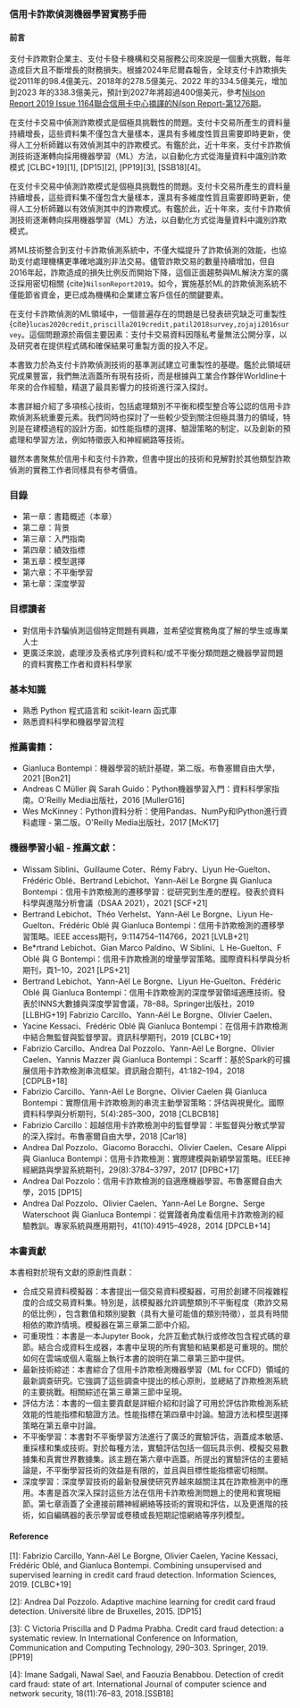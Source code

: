### 信用卡詐欺偵測機器學習實務手冊
#### 前言
支付卡詐欺對企業主、支付卡發卡機構和交易服務公司來說是一個重大挑戰，每年造成巨大且不斷增長的財務損失。根據2024年尼爾森報告，全球支付卡詐欺損失從2011年的98.4億美元、2018年的278.5億美元、2022 年的334.5億美元，增加到2023 年的338.3億美元，預計到2027年將超過400億美元，參考[Nilson Report 2019 Issue 1164](https://nilsonreport.com/newsletters/1164/)[聯合信用卡中心摘譯的Nilson Report-第1276期](https://www.nccc.com.tw/wps/wcm/connect/188aedbc-431d-46eb-b816-cc7e838f1f6a/Nilson+Report%E7%AC%AC1276%E6%9C%9F%E9%87%8D%E9%BB%9E%E6%91%98%E8%AD%AF.pdf?MOD=AJPERES&CACHEID=ROOTWORKSPACE-188aedbc-431d-46eb-b816-cc7e838f1f6a-pi80Spt)。


在支付卡交易中偵測詐欺模式是個極具挑戰性的問題。支付卡交易所產生的資料量持續增長，這些資料集不僅包含大量樣本，還具有多維度性質且需要即時更新，使得人工分析師難以有效偵測其中的詐欺模式。有鑑於此，近十年來，支付卡詐欺偵測技術逐漸轉向採用機器學習（ML）方法，以自動化方式從海量資料中識別詐欺模式 [CLBC+19][1], [DP15][2], [PP19][3], [SSB18][4]。

在支付卡交易中偵測詐欺模式是個極具挑戰性的問題。支付卡交易所產生的資料量持續增長，這些資料集不僅包含大量樣本，還具有多維度性質且需要即時更新，使得人工分析師難以有效偵測其中的詐欺模式。有鑑於此，近十年來，支付卡詐欺偵測技術逐漸轉向採用機器學習（ML）方法，以自動化方式從海量資料中識別詐欺模式。

將ML技術整合到支付卡詐欺偵測系統中，不僅大幅提升了詐欺偵測的效能，也協助支付處理機構更準確地識別非法交易。儘管詐欺交易的數量持續增加，但自2016年起，詐欺造成的損失比例反而開始下降，這個正面趨勢與ML解決方案的廣泛採用密切相關 {cite}`NilsonReport2019`。如今，實施基於ML的詐欺偵測系統不僅能節省資金，更已成為機構和企業建立客戶信任的關鍵要素。

在支付卡詐欺偵測的ML領域中，一個普遍存在的問題是已發表研究缺乏可重製性 {cite}`lucas2020credit,priscilla2019credit,patil2018survey,zojaji2016survey`。這個問題源於兩個主要因素：支付卡交易資料因隱私考量無法公開分享，以及研究者在提供程式碼和確保結果可重製方面的投入不足。

本書致力於為支付卡詐欺偵測技術的基準測試建立可重製性的基礎。鑑於此領域研究成果豐富，我們無法涵蓋所有現有技術，而是根據與工業合作夥伴Worldline十年來的合作經驗，精選了最具影響力的技術進行深入探討。

本書詳細介紹了多項核心技術，包括處理類別不平衡和模型整合等公認的信用卡詐欺偵測系統重要元素。我們同時也探討了一些較少受到關注但極具潛力的領域，特別是在建模過程的設計方面，如性能指標的選擇、驗證策略的制定，以及創新的預處理和學習方法，例如特徵嵌入和神經網路等技術。

雖然本書聚焦於信用卡和支付卡詐欺，但書中提出的技術和見解對於其他類型詐欺偵測的實務工作者同樣具有參考價值。

### 目錄
- 第一章：書籍概述（本章）
- 第二章：背景
- 第三章：入門指南
- 第四章：績效指標
- 第五章：模型選擇
- 第六章：不平衡學習
- 第七章：深度學習

### 目標讀者
- 對信用卡詐騙偵測這個特定問題有興趣，並希望從實務角度了解的學生或專業人士
- 更廣泛來說，處理涉及表格式序列資料和/或不平衡分類問題之機器學習問題的資料實務工作者和資料科學家

### 基本知識
- 熟悉 Python 程式語言和 scikit-learn 函式庫
- 熟悉資料科學和機器學習流程

### 推薦書籍：
- Gianluca Bontempi：機器學習的統計基礎，第二版。布魯塞爾自由大學，2021 [Bon21]
- Andreas C Müller 與 Sarah Guido：Python機器學習入門：資料科學家指南。O'Reilly Media出版社，2016 [MullerG16]
- Wes McKinney：Python資料分析：使用Pandas、NumPy和IPython進行資料處理 - 第二版。O'Reilly Media出版社，2017 [McK17]

### 機器學習小組 - 推薦文獻：
- Wissam Siblini、Guillaume Coter、Rémy Fabry、Liyun He-Guelton、Frédéric Oblé、Bertrand Lebichot、Yann-Aël Le Borgne 與 Gianluca Bontempi：信用卡詐欺檢測的遷移學習：從研究到生產的歷程。發表於資料科學與進階分析會議（DSAA 2021），2021 [SCF+21]
- Bertrand Lebichot、Théo Verhelst、Yann-Aël Le Borgne、Liyun He-Guelton、Frédéric Oblé 與 Gianluca Bontempi：信用卡詐欺檢測的遷移學習策略。IEEE access期刊，9:114754–114766，2021 [LVLB+21]
- Be*rtrand Lebichot、Gian Marco Paldino、W Siblini、L He-Guelton、F Oblé 與 G Bontempi：信用卡詐欺檢測的增量學習策略。國際資料科學與分析期刊，頁1–10，2021 [LPS+21]
- Bertrand Lebichot、Yann-Aël Le Borgne、Liyun He-Guelton、Frédéric Oblé 與 Gianluca Bontempi：信用卡詐欺檢測的深度學習領域適應技術。發表於INNS大數據與深度學習會議，78–88。Springer出版社，2019 [LLBHG+19] Fabrizio Carcillo、Yann-Aël Le Borgne、Olivier Caelen、
- Yacine Kessaci、Frédéric Oblé 與 Gianluca Bontempi：在信用卡詐欺檢測中結合無監督與監督學習。資訊科學期刊，2019 [CLBC+19]
- Fabrizio Carcillo、Andrea Dal Pozzolo、Yann-Aël Le Borgne、Olivier Caelen、Yannis Mazzer 與 Gianluca Bontempi：Scarff：基於Spark的可擴展信用卡詐欺檢測串流框架。資訊融合期刊，41:182–194，2018 [CDPLB+18]
- Fabrizio Carcillo、Yann-Aël Le Borgne、Olivier Caelen 與 Gianluca Bontempi：實際信用卡詐欺檢測的串流主動學習策略：評估與視覺化。國際資料科學與分析期刊，5(4):285–300，2018 [CLBCB18]
- Fabrizio Carcillo：超越信用卡詐欺檢測中的監督學習：半監督與分散式學習的深入探討。布魯塞爾自由大學，2018 [Car18]
- Andrea Dal Pozzolo、Giacomo Boracchi、Olivier Caelen、Cesare Alippi 與 Gianluca Bontempi：信用卡詐欺檢測：實際建模與新穎學習策略。IEEE神經網路與學習系統期刊，29(8):3784–3797，2017 [DPBC+17]
- Andrea Dal Pozzolo：信用卡詐欺檢測的自適應機器學習。布魯塞爾自由大學，2015 [DP15]
- Andrea Dal Pozzolo、Olivier Caelen、Yann-Ael Le Borgne、Serge Waterschoot 與 Gianluca Bontempi：從實踐者角度看信用卡詐欺檢測的經驗教訓。專家系統與應用期刊，41(10):4915–4928，2014 [DPCLB+14]

### 本書貢獻
本書相對於現有文獻的原創性貢獻：

- 合成交易資料模擬器：本書提出一個交易資料模擬器，可用於創建不同複雜程度的合成交易資料集。特別是，該模擬器允許調整類別不平衡程度（欺詐交易的低比例），包含數值和類別變數（具有大量可能值的類別特徵），並具有時間相依的欺詐情境。模擬器在第三章第二節中介紹。
- 可重現性：本書是一本Jupyter Book，允許互動式執行或修改包含程式碼的章節。結合合成資料生成器，本書中呈現的所有實驗和結果都是可重現的。關於如何在雲端或個人電腦上執行本書的說明在第二章第三節中提供。
- 最新技術綜述：本書綜合了信用卡詐欺檢測機器學習（ML for CCFD）領域的最新調查研究。它強調了這些調查中提出的核心原則，並總結了詐欺檢測系統的主要挑戰。相關綜述在第三章第三節中呈現。
- 評估方法：本書的一個主要貢獻是詳細介紹和討論了可用於評估詐欺檢測系統效能的性能指標和驗證方法。性能指標在第四章中討論。驗證方法和模型選擇策略在第五章中討論。
- 不平衡學習：本書對不平衡學習方法進行了廣泛的實驗評估，涵蓋成本敏感、重採樣和集成技術。對於每種方法，實驗評估包括一個玩具示例、模擬交易數據集和真實世界數據集。該主題在第六章中涵蓋。所提出的實驗評估的主要結論是，不平衡學習技術的效益是有限的，並且與目標性能指標密切相關。
- 深度學習：深度學習技術的最新發展使研究界越來越關注其在詐欺檢測中的應用。本書是首次深入探討這些方法在信用卡詐欺檢測問題上的使用和實現細節。第七章涵蓋了全連接前饋神經網絡等技術的實現和評估，以及更進階的技術，如自編碼器的表示學習或卷積或長短期記憶網絡等序列模型。

#### Reference
[1]: Fabrizio Carcillo, Yann-Aël Le Borgne, Olivier Caelen, Yacine Kessaci, Frédéric Oblé, and Gianluca Bontempi. Combining unsupervised and supervised learning in credit card fraud detection. Information Sciences, 2019. [CLBC+19]

[2]: Andrea Dal Pozzolo. Adaptive machine learning for credit card fraud detection. Université libre de Bruxelles, 2015. [DP15]

[3]: C Victoria Priscilla and D Padma Prabha. Credit card fraud detection: a systematic review. In International Conference on Information, Communication and Computing Technology, 290–303. Springer, 2019. [PP19]

[4]: Imane Sadgali, Nawal Sael, and Faouzia Benabbou. Detection of credit card fraud: state of art. International Journal of computer science and network security, 18(11):76–83, 2018.[SSB18]
